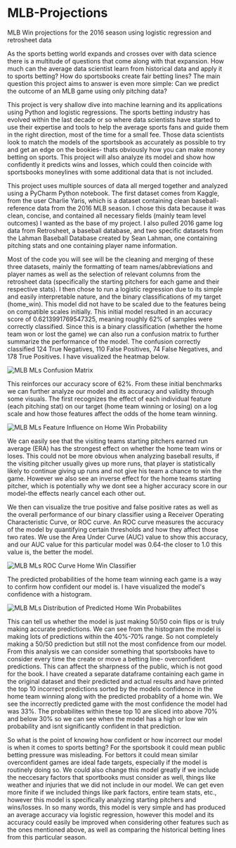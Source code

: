 # MLB-Projections
MLB Win projections for the 2016 season using logistic regression and retrosheet data

As the sports betting world expands and crosses over with data science there is a multitude of questions that come along with that expansion. 
How much can the average data scientist learn from historical data and apply it to sports betting?
How do sportsbooks create fair betting lines?
The main question this project aims to answer is even more simple: Can we predict the outcome of an MLB game using only pitching data?


This project is very shallow dive into machine learning and its applications using Python and logistic regressions. The sports betting industry has evolved within the last decade or so where data scientists have started to use their expertise and tools to help the average sports fans and guide them in the right direction, most of the time for a small fee. Those data scientists look to match the models of the sportsbook as accurately as possible to try and get an edge on the bookies- thats obviously how you can make money betting on sports. This project will also analyze its model and show how confidently it predicts wins and losses, which could then coincide with sportsbooks moneylines with some additional data that is not included. 


This project uses multiple sources of data all merged together and analyzed using a PyCharm Python notebook. The first dataset comes from Kaggle, from the user Charlie Yaris, which is a dataset containing clean baseball-reference data from the 2016 MLB season. I chose this data because it was clean, concise, and contained all necessary fields (mainly team level outcomes) I wanted as the base of my project. I also pulled 2016 game log data from Retrosheet, a baseball database, and two specific datasets from the Lahman Baseball Database created by Sean Lahman, one containing pitching stats and one containing player name information.

Most of the code you will see will be the cleaning and merging of these three datasets, mainly the formatting of team names/abbreviations and player names as well as the selection of relevant columns from the retrosheet data (specifically the starting pitchers for each game and their respective stats). I then chose to run a logistic regression due to its simple and easily interpretable nature, and the binary classifications of my target (home_win). This model did not have to be scaled due to the features being on compatible scales initially. This initial model resulted in an accuracy score of 0.6213991769547325, meaning roughly 62% of samples were correctly classified. Since this is a binary classification (whether the home team won or lost the game) we can also run a confusion matrix to further summarize the performance of the model. The confusion correctly classified 124 True Negatives, 110 False Positives, 74 False Negatives, and 178 True Positives. I have visualized the heatmap below.

![MLB MLs Confusion Matrix](https://github.com/user-attachments/assets/e8df627c-6834-4517-adb8-cb08a19b2f92)



This reinforces our accuracy score of 62%. From these initial benchmarks we can further analyze our model and its accuracy and validity through some visuals. The first recognizes the effect of each individual feature (each pitching stat) on our target (home team winning or losing) on a log scale and how those features affect the odds of the home team winning. 

![MLB MLs Feature Influence on Home Win Probability](https://github.com/user-attachments/assets/66ce0b4f-fbed-4c3b-9674-31bd94529d4f)

We can easily see that the visiting teams starting pitchers earned run average (ERA) has the strongest effect on whether the home team wins or loses. This could not be more obvious when analyzing baseball results, if the visiting pitcher usually gives up more runs, that player is statistically likely to continue giving up runs and not give his team a chance to win the game. However we also see an inverse effect for the home teams starting pitcher, which is potentially why we dont see a higher accuracy score in our model-the effects nearly cancel each other out. 

We then can visualize the true positive and false positive rates as well as the overall performance of our binary classifier using a Receiver Operating Characteristic Curve, or ROC curve. An ROC curve measures the accuracy of the model by quantifying certain thresholds and how they affect those two rates. We use the Area Under Curve (AUC) value to show this accuracy, and our AUC value for this particular model was 0.64-the closer to 1.0 this value is, the better the model.  

![MLB MLs ROC Curve Home Win Classifier](https://github.com/user-attachments/assets/ec49b37e-6f51-4afe-bb4f-4f072d3e5459)



The predicted probabilities of the home team winning each game is a way to confirm how confident our model is. I have visualized the model's confidence with a histogram. 

![MLB MLs Distribution of Predicted Home Win Probabilites](https://github.com/user-attachments/assets/96a04616-ddcc-421a-8d7b-0058361e7b65)

This can tell us whether the model is just making 50/50 coin flips or is truly making accurate predictions. We can see from the histogram the model is making lots of predictions within the 40%-70% range. So not completely making a 50/50 prediction but still not the most confidence from our model. From this analysis we can consider something that sportsbooks have to consider every time the create or move a betting line- overconfident predictions. This can affect the sharpness of the public, which is not good for the book. I have created a separate dataframe containing each game in the original dataset and their predicted and actual results and have printed the top 10 incorrect predictions sorted by the models confidence in the home team winning along with the predicted probablity of a home win. We see the incorrectly predicted game with the most confidence the model had was 33%. The probabilites within these top 10 are sliced into above 70% and below 30% so we can see when the model has a high or low win probability and isnt significantly confident in that prediction. 

So what is the point of knowing how confident or how incorrect our model is when it comes to sports betting? For the sportsbook it could mean public betting pressure was misleading. For bettors it could mean similar overconfident games are ideal fade targets, especially if the model is routinely doing so. We could also change this model greatly if we include the neccesary factors that sportbooks must consider as well, things like weather and injuries that we did not include in our model. We can get even more finite if we included things like park factors, entire team stats, etc., however this model is specifically analyzing starting pitchers and wins/losses. In so many words, this model is very simple and has produced an average accuracy via logistic regression, however this model and its accuracy could easily be improved when considering other features such as the ones mentioned above, as well as comparing the historical betting lines from this particular season. 

